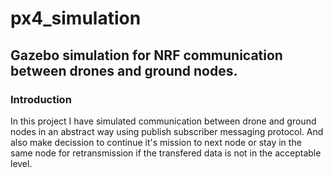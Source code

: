 # px4_simulation
## Gazebo simulation for NRF communication between drones and ground nodes.

### Introduction

In this project I have simulated communication between drone and ground nodes in an abstract way using publish subscriber messaging protocol. And also make decission to continue it's mission to next node or stay in the same node for retransmission if the transfered data is not in the acceptable level.
